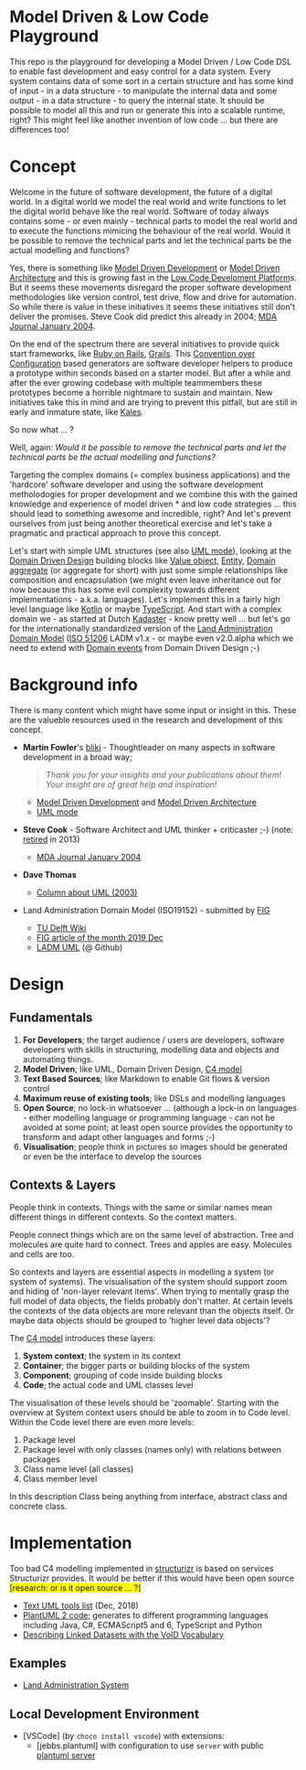 # Model Driven & Low Code Playground

This repo is the playground for developing a Model Driven / Low Code DSL to enable fast development and easy control for a data system. Every system contains data of some sort in a certain structure and has some kind of input - in a data structure - to manipulate the internal data and some output - in a data structure - to query the internal state. It should be possible to model all this and run or generate this into a scalable runtime, right? This might feel like another invention of low code ... but there are differences too!

# Concept

Welcome in the future of software development, the future of a digital world. In a digital world we model the real world and write functions to let the digital world behave like the real world. Software of today always contains some - or even mainly - technical parts to model the real world and to execute the functions mimicing the behaviour of the real world. Would it be possible to remove the technical parts and let the technical parts be the actual modelling and functions?

Yes, there is something like [Model Driven Development](https://martinfowler.com/bliki/ModelDrivenSoftwareDevelopment.html) or [Model Driven Architecture](https://martinfowler.com/bliki/ModelDrivenArchitecture.html) and this is growing fast in the [Low Code Develoment Platform](https://en.wikipedia.org/wiki/Low-code_development_platform)s. But it seems these movements disregard the proper software development methodologies like version control, test drive, flow and drive for automation. So while there is value in these initiatives it seems these initiatives still don't deliver the promises. Steve Cook did predict this already in 2004; [MDA Journal January 2004](http://www.bptrends.com/publicationfiles/01-04%20COL%20Dom%20Spec%20Modeling%20Frankel-Cook.pdf).

On the end of the spectrum there are several initiatives to provide quick start frameworks, like [Ruby on Rails](https://rubyonrails.org/), [Grails](https://grails.org/). This [Convention over Configuration](https://en.wikipedia.org/wiki/Convention_over_configuration) based generators are software developer helpers to produce a prototype within seconds based on a starter model. But after a while and after the ever growing codebase with multiple teammembers these prototypes become a horrible nightmare to sustain and maintain. New initiatives take this in mind and are trying to prevent this pitfall, but are still in early and inmature state, like [Kales](https://kales.dev/docs/foreword).

So now what ... ?

Well, again: _Would it be possible to remove the technical parts and let the technical parts be the actual modelling and functions?_

Targeting the complex domains (= complex business applications) and the 'hardcore' software developer and using the software development metholodogies for proper development and we combine this with the gained knowledge and experience of model driven * and low code strategies ... this should lead to something awesome and incredible, right? And let's prevent ourselves from just being another theoretical exercise and let's take a pragmatic and practical approach to prove this concept.

Let's start with simple UML structures (see also [UML mode](https://martinfowler.com/bliki/UmlMode.html)), looking at the [Domain Driven Design](https://en.wikipedia.org/wiki/Domain-driven_design) building blocks like [Value object](https://en.wikipedia.org/wiki/Domain-driven_design#Building_blocks), [Entity](https://en.wikipedia.org/wiki/Domain-driven_design#Building_blocks), [Domain aggregate](https://en.wikipedia.org/wiki/Domain-driven_design#Building_blocks) (or aggregate for short) with just some simple relationships like composition and encapsulation (we might even leave inheritance out for now because this has some evil complexity towards different implementations - a.k.a. languages). Let's implement this in a fairly high level language like [Kotlin](https://kotlinlang.org/) or maybe [TypeScript](https://www.typescriptlang.org/). And start with a complex domain we - as started at Dutch [Kadaster](https://www.kadaster.nl/) - know pretty well ... but let's go for the internationally standardized version of the [Land Administration Domain Model](https://www.sciencedirect.com/science/article/pii/S0264837715000174) ([ISO 51206](https://www.iso.org/standard/51206.html) LADM v1.x - or maybe even v2.0.alpha which we need to extend with [Domain events](https://en.wikipedia.org/wiki/Domain-driven_design#Building_blocks) from Domain Driven Design ;-)

# Background info

There is many content which might have some input or insight in this. These are the valueble resources used in the research and development of this concept.

- **Martin Fowler**'s [bliki](https://martinfowler.com/bliki/) - Thoughtleader on many aspects in software development in a broad way;
  
  > _Thank you for your insights and your publications about them! Your insight are of great help and inspiration!_

  - [Model Driven Development](https://martinfowler.com/bliki/ModelDrivenSoftwareDevelopment.html) and [Model Driven Architecture](https://martinfowler.com/bliki/ModelDrivenArchitecture.html)
  - [UML mode](https://martinfowler.com/bliki/UmlMode.html)

- **Steve Cook** - Software Architect and UML thinker + criticaster ;-) (note: [retired](http://dslbook.azurewebsites.net/Bios/SteveCook.aspx) in 2013)
  - [MDA Journal January 2004](http://www.bptrends.com/publicationfiles/01-04%20COL%20Dom%20Spec%20Modeling%20Frankel-Cook.pdf)

- **Dave Thomas**
  - [Column about UML (2003)](http://www.jot.fm/issues/issue_2003_01/column1/)

- Land Administration Domain Model (ISO19152) - submitted by [FIG](http://www.fig.net)
  - [TU Delft Wiki](https://wiki.tudelft.nl/bin/view/Research/ISO19152/WebHome)
  - [FIG article of the month 2019 Dec](http://www.fig.net/resources/monthly_articles/2019/Lemmen_etal_December_2019.asp)
  - [LADM UML](https://github.com/ISO-TC211/HMMG) (@ Github)


# Design

## Fundamentals

1. **For Developers**; the target audience / users are developers, software developers with skills in structuring, modelling data and objects and automating things.
1. **Model Driven**; like UML, Domain Driven Design, [C4 model](https://c4model.com/)
1. **Text Based Sources**; like Markdown to enable Git flows & version control
1. **Maximum reuse of existing tools**; like DSLs and modelling languages
1. **Open Source**; no lock-in whatsoever ... (although a lock-in on languages - either modelling language or programming language - can not be avoided at some point; at least open source provides the opportunity to transform and adapt other languages and forms ;-)
1. **Visualisation**; people think in pictures so images should be generated or even be the interface to develop the sources

## Contexts & Layers

People think in contexts. Things with the same or similar names mean different things in different contexts. So the context matters.

People connect things which are on the same level of abstraction. Tree and molecules are quite hard to connect. Trees and apples are easy. Molecules and cells are too.

So contexts and layers are essential aspects in modelling a system (or system of systems). The visualisation of the system should support zoom and hiding of 'non-layer relevant items'. When trying to mentally grasp the full model of data objects, the fields probably don't matter. At certain levels the contexts of the data objects are more relevant than the objects itself. Or maybe data objects should be grouped to 'higher level data objects'?

The [C4 model](https://www.infoq.com/articles/C4-architecture-model/) introduces these layers:

1. **System context**; the system in its context
1. **Container**; the bigger parts or building blocks of the system
1. **Component**; grouping of code inside building blocks
1. **Code**; the actual code and UML classes level

The visualisation of these levels should be 'zoomable'. Starting with the overview at System context users should be able to zoom in to Code level. Within the Code level there are even more levels:

1. Package level
1. Package level with only classes (names only) with relations between packages
1. Class name level (all classes)
1. Class member level

In this description Class being anything from interface, abstract class and concrete class.

# Implementation

Too bad C4 modelling implemented in [structurizr](https://structurizr.com/) is based on services Structurizr provides. It would be better if this would have been open source <span style="background-color: yellow;">[research: or is it open source ... ?]</span>

- [Text UML tools list](https://modeling-languages.com/text-uml-tools-complete-list/) (Dec, 2018)
- [PlantUML 2 code](https://github.com/jupe/puml2code); generates to different programming languages including Java, C#, ECMAScript5 and 6, TypeScript and Python
- [Describing Linked Datasets with the VoID Vocabulary](https://www.w3.org/TR/void/)

## Examples

- [Land Administration System](land-administration-system)

## Local Development Environment

- [VSCode] (by `choco install vscode`) with extensions:
  - [jebbs.plantuml] with configuration to use `server` with public [plantuml server](https://www.plantuml.com/plantuml)
